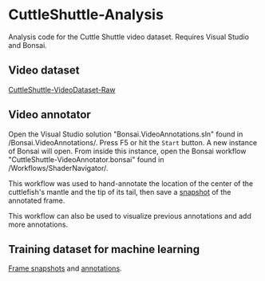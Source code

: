 # CuttleShuttle-Analysis
Analysis code for the Cuttle Shuttle video dataset. 
Requires Visual Studio and Bonsai. 

## Video dataset 
[CuttleShuttle-VideoDataset-Raw](https://www.dropbox.com/sh/ep5j63nyx1by4tf/AAAJPIddR6b8YR787KuizMQya?dl=0)

## Video annotator
Open the Visual Studio solution "Bonsai.VideoAnnotations.sln" found in /Bonsai.VideoAnnotations/. Press F5 or hit the `Start` button. 
A new instance of Bonsai will open. From inside this instance, open the Bonsai workflow "CuttleShuttle-VideoAnnotator.bonsai" found in /Workflows/ShaderNavigator/. 

This workflow was used to hand-annotate the location of the center of the cuttlefish's mantle and the tip of its tail, then save a [snapshot](https://www.dropbox.com/sh/hlrvut5y4v0wqau/AABfFOVhv5kH2ZYa_FIozr-Pa?dl=0) of the annotated frame. 

This workflow can also be used to visualize previous annotations and add more annotations. 

## Training dataset for machine learning
[Frame snapshots](https://www.dropbox.com/sh/hlrvut5y4v0wqau/AABfFOVhv5kH2ZYa_FIozr-Pa?dl=0) and [annotations](https://github.com/everymind/CuttleShuttle-Analysis/tree/master/Workflows/ShaderNavigator/annotations).
 
 

